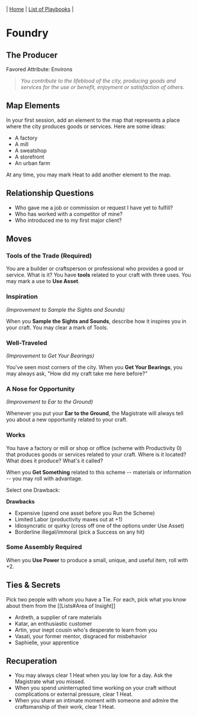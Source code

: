 | [Home](../index.md) | [List of Playbooks](Overview.md) |

# Foundry
## The Producer
Favored Attribute: Environs

> *You contribute to the lifeblood of the city, producing goods and services for the use or benefit, enjoyment or satisfaction of others.*

## Map Elements
In your first session, add an element to the map that represents a place where the city produces goods or services. Here are some ideas:

- A factory
- A mill
- A sweatshop
- A storefront
- An urban farm

At any time, you may mark Heat to add another element to the map.

## Relationship Questions
* Who gave me a job or commission or request I have yet to fulfill?
* Who has worked with a competitor of mine?
* Who introduced me to my first major client?

## Moves

### Tools of the Trade (Required)
You are a builder or craftsperson or professional who provides a good or service. What is it? You have **tools** related to your craft with three uses. You may mark a use to **Use Asset**.

### Inspiration
*(Improvement to Sample the Sights and Sounds)*

When you **Sample the Sights and Sounds**, describe how it inspires you in your craft. You may clear a mark of Tools.

### Well-Traveled
*(Improvement to Get Your Bearings)*

You've seen most corners of the city. When you **Get Your Bearings**, you may always ask, "How did my craft take me here before?"

### A Nose for Opportunity
*(Improvement to Ear to the Ground)*

Whenever you put your **Ear to the Ground**, the Magistrate will always tell you about a new opportunity related to your craft.

### Works
You have a factory or mill or shop or office (scheme with Productivity 0) that produces goods or services related to your craft. Where is it located? What does it produce? What's it called? 

When you **Get Something** related to this scheme -- materials or information -- you may roll with advantage.

Select one Drawback:

**Drawbacks**
- Expensive (spend one asset before you Run the Scheme)
- Limited Labor (productivity maxes out at +1)
- Idiosyncratic or quirky (cross off one of the options under Use Asset)
- Borderline illegal/immoral (pick a Success on any hit)

### Some Assembly Required
When you **Use Power** to produce a small, unique, and useful item, roll with +2.

## Ties & Secrets
Pick two people with whom you have a Tie. For each, pick what you know about them from the [[Lists#Area of Insight]]

- Ardreth, a supplier of rare materials
- Katar, an enthusiastic customer
- Artin, your inept cousin who's desperate to learn from you
- Vasati, your former mentor, disgraced for misbehavior
- Saphielle, your apprentice

## Recuperation
- You may always clear 1 Heat when you lay low for a day. Ask the Magistrate what you missed.
- When you spend uninterrupted time working on your craft without complications or external pressure, clear 1 Heat.
- When you share an intimate moment with someone and admire the craftsmanship of their work, clear 1 Heat.